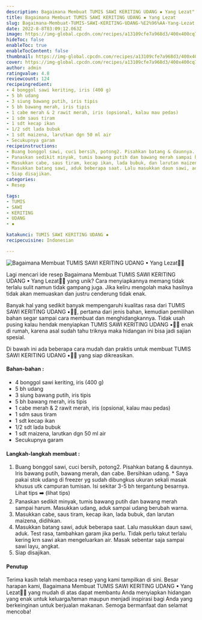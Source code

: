 ```yaml
---
description: Bagaimana Membuat TUMIS SAWI KERITING UDANG ▪ Yang Lezat"
title: Bagaimana Membuat TUMIS SAWI KERITING UDANG ▪ Yang Lezat
slug: Bagaimana-Membuat-TUMIS-SAWI-KERITING-UDANG-%E2%96%AA-Yang-Lezat
date: 2022-8-8T03:09:12.063Z
image: https://img-global.cpcdn.com/recipes/a13109cfe7a968d3/400x400cq70/photo.jpg
hideToc: false
enableToc: true
enableTocContent: false
thumbnail: https://img-global.cpcdn.com/recipes/a13109cfe7a968d3/400x400cq70/photo.jpg
cover: https://img-global.cpcdn.com/recipes/a13109cfe7a968d3/400x400cq70/photo.jpg
author: admin
ratingvalue: 4.8
reviewcount: 124
recipeingredient:
- 4 bonggol sawi keriting, iris (400 g)
- 5 bh udang
- 3 siung bawang putih, iris tipis
- 5 bh bawang merah, iris tipis
- 1 cabe merah & 2 rawit merah, iris (opsional, kalau mau pedas)
- 1 sdm saus tiram
- 1 sdt kecap ikan
- 1/2 sdt lada bubuk
- 1 sdt maizena, larutkan dgn 50 ml air
- Secukupnya garam
recipeinstructions:
- Buang bonggol sawi, cuci bersih, potong2. Pisahkan batang & daunnya. Iris bawang putih, bawang merah, dan cabe. Bersihkan udang. * Saya pakai stok udang di freezer yg sudah dibungkus ukuran sekali masak khusus utk campuran tumisan. Isi sekitar 3-5 bh tergantung besarnya. Lihat tips ➡️ (lihat tips)
- Panaskan sedikit minyak, tumis bawang putih dan bawang merah sampai harum. Masukkan udang, aduk sampai udang berubah warna.
- Masukkan cabe, saus tiram, kecap ikan, lada bubuk, dan larutan maizena, didihkan.
- Masukkan batang sawi, aduk beberapa saat. Lalu masukkan daun sawi, aduk. Test rasa, tambahkan garam jika perlu. Tidak perlu takut terlalu kering krn sawi akan mengeluarkan air. Masak sebentar saja sampai sawi layu, angkat.
- Siap disajikan.
categories:
- Resep

tags:
- TUMIS
- SAWI
- KERITING
- UDANG
- ▪

katakunci: TUMIS SAWI KERITING UDANG ▪
recipecuisine: Indonesian

---
```


![Bagaimana Membuat TUMIS SAWI KERITING UDANG ▪ Yang Lezat👩‍🍳](https://img-global.cpcdn.com/recipes/a13109cfe7a968d3/400x400cq70/photo.jpg)

Lagi mencari ide resep Bagaimana Membuat TUMIS SAWI KERITING UDANG ▪ Yang Lezat👩‍🍳 yang unik? Cara menyiapkannya memang tidak terlalu sulit namun tidak gampang juga. Jika keliru mengolah maka hasilnya tidak akan memuaskan dan justru cenderung tidak enak.

Banyak hal yang sedikit banyak mempengaruhi kualitas rasa dari TUMIS SAWI KERITING UDANG ▪👩‍🍳, pertama dari jenis bahan, kemudian pemilihan bahan segar sampai cara membuat dan menghidangkannya. Tidak usah pusing kalau hendak menyiapkan TUMIS SAWI KERITING UDANG ▪👩‍🍳 enak di rumah, karena asal sudah tahu triknya maka hidangan ini bisa jadi sajian spesial.

Di bawah ini ada beberapa cara mudah dan praktis untuk membuat TUMIS SAWI KERITING UDANG ▪👩‍🍳 yang siap dikreasikan.

<!--inarticleads1-->

#### Bahan-bahan :

- 4 bonggol sawi keriting, iris (400 g)
- 5 bh udang
- 3 siung bawang putih, iris tipis
- 5 bh bawang merah, iris tipis
- 1 cabe merah & 2 rawit merah, iris (opsional, kalau mau pedas)
- 1 sdm saus tiram
- 1 sdt kecap ikan
- 1/2 sdt lada bubuk
- 1 sdt maizena, larutkan dgn 50 ml air
- Secukupnya garam

<!--inarticleads2-->

#### Langkah-langkah membuat :

1. Buang bonggol sawi, cuci bersih, potong2. Pisahkan batang & daunnya. Iris bawang putih, bawang merah, dan cabe. Bersihkan udang. * Saya pakai stok udang di freezer yg sudah dibungkus ukuran sekali masak khusus utk campuran tumisan. Isi sekitar 3-5 bh tergantung besarnya. Lihat tips ➡️ (lihat tips)
1. Panaskan sedikit minyak, tumis bawang putih dan bawang merah sampai harum. Masukkan udang, aduk sampai udang berubah warna.
1. Masukkan cabe, saus tiram, kecap ikan, lada bubuk, dan larutan maizena, didihkan.
1. Masukkan batang sawi, aduk beberapa saat. Lalu masukkan daun sawi, aduk. Test rasa, tambahkan garam jika perlu. Tidak perlu takut terlalu kering krn sawi akan mengeluarkan air. Masak sebentar saja sampai sawi layu, angkat.
1. Siap disajikan.

#### Penutup

Terima kasih telah membaca resep yang kami tampilkan di sini. Besar harapan kami, Bagaimana Membuat TUMIS SAWI KERITING UDANG ▪ Yang Lezat👩‍🍳 yang mudah di atas dapat membantu Anda menyiapkan hidangan yang enak untuk keluarga/teman maupun menjadi inspirasi bagi Anda yang berkeinginan untuk berjualan makanan. Semoga bermanfaat dan selamat mencoba!